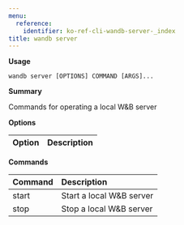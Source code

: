```yaml
---
menu:
  reference:
    identifier: ko-ref-cli-wandb-server-_index
title: wandb server
---
```


**Usage**

`wandb server [OPTIONS] COMMAND [ARGS]...`

**Summary**

Commands for operating a local W&B server


**Options**

| **Option** | **Description** |
| :--- | :--- |


**Commands**

| **Command** | **Description** |
| :--- | :--- |
| start | Start a local W&B server |
| stop | Stop a local W&B server |
